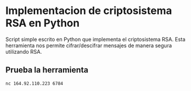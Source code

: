 # Implementacion de criptosistema RSA en Python
Script simple escrito en Python que implementa el criptosistema RSA. Esta herramienta nos permite cifrar/descifrar mensajes de manera segura utilizando RSA.

## Prueba la herramienta 

``` shell
nc 164.92.110.223 6784
```

